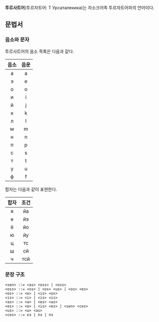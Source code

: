 **투르사트어**(투르자트어: Т Урсаталекика)는 자소크어족 투르자트어파의 언어이다.

## 문법서
### 음소와 문자
투르사트어의 음소 목록은 다음과 같다.

| 음소  | 음운  |
| :-: | :-: |
|  а  |  a  |
|  э  |  e  |
|  о  |  o  |
|  и  |  i  |
|  й  |  j  |
|  к  |  k  |
|  л  |  l  |
|  м  |  m  |
|  н  |  n  |
|  п  |  p  |
|  с  |  s  |
|  т  |  t  |
|  у  |  u  |
|  ф  |  f  |

합자는 다음과 같이 표현한다.

| 합자  | 조건  |
| :-: | :-: |
|  я  | йа  |
|  е  | йэ  |
|  ё  | йо  |
|  ю  | йу  |
|  ц  | тс  |
|  ш  | сй  |
|  ч  | тсй |

### 문장 구조
```
<sen> ::= <as> <oss> | <oss>
<oss> ::= <os> | <os> <us> | <os> <es>
<os> ::= <o> | <is> <os>
<is> ::= <i> | <is> <is>
<as> ::= <a> | <es> <as>
<es> ::= <e> | <is> <es> | <sen> <ces>
<us> ::= <u> <as>
<ces> ::= кэ | лэ | пэ
```